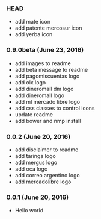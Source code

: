 ### HEAD
- add mate icon
- add patente mercosur icon
- add yerba icon

### 0.9.0beta (June 23, 2016)
- add images to readme
- add beta message to readme
- add pagomiscuentas logo
- add olx logo
- add dineromail dm logo
- add dineromail logo
- add ml mercado libre logo
- add css classes to control icons
- update readme
- add bower and nmp install

### 0.0.2 (June 20, 2016)
- add disclaimer to readme
- add taringa logo
- add mergus logo
- add oca logo
- add correo argentino logo
- add mercadolibre logo

### 0.0.1 (June 20, 2016)

- Hello world
